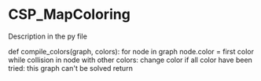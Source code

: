 # CSP_MapColoring
Description in the py file

def compile_colors(graph, colors):
    for node in graph
        node.color = first color 
        while collision in node with other colors:
            change color
            if all color have been tried: 
                this graph can't be solved
                return
            
